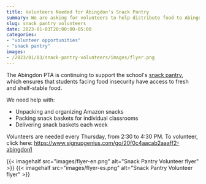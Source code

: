 ```yaml
--- 
title: Volunteers Needed for Abingdon's Snack Pantry
summary: We are asking for volunteers to help distribute food to Abingdon's classrooms.
slug: snack pantry volunteers
date: 2023-01-03T20:00:00-05:00
categories:
- "volunteer opportunities"
- "snack pantry"
images: 
- /2023/01/03/snack-pantry-volunteers/images/flyer.png
---
```


The Abingdon PTA is continuing to support the school's [snack pantry](/pantry), which ensures that students facing food insecurity have access to fresh and shelf-stable food.

We need help with:

- Unpacking and organizing Amazon snacks
- Packing snack baskets for individual classrooms
- Delivering snack baskets each week

Volunteers are needed every Thursday, from 2:30 to 4:30 PM. To volunteer, click here: https://www.signupgenius.com/go/20f0c4aacab2aaaff2-abingdon1

{{< imagehalf src="images/flyer-en.png" alt="Snack Pantry Volunteer flyer" >}}
{{< imagehalf src="images/flyer-es.png" alt="Snack Pantry Volunteer flyer" >}}